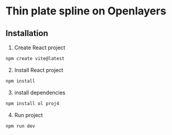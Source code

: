 # Thin plate spline on Openlayers





## Installation
1. Create React project
```cmd
npm create vite@latest
```
2.  Install React project
```cmd
npm install
```
3. install dependencies
```cmd
npm install ol proj4
```
4. Run project
```cmd
npm run dev
```


